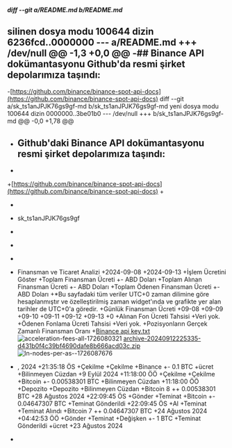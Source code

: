 ##### diff --git a/README.md b/README.md
silinen dosya modu 100644
dizin 6236fcd..0000000
--- a/README.md
+++ /dev/null
@@ -1,3 +0,0 @@
-## Binance API dokümantasyonu Github'da resmi şirket depolarımıza taşındı:
-
-[https://github.com/binance/binance-spot-api-docs](https://github.com/binance/binance-spot-api-docs)
diff --git a/sk_ts1anJPJK76gs9gf-md b/sk_ts1anJPJK76gs9gf-md
yeni dosya modu 100644
dizin 0000000..3be01b0
--- /dev/null
+++ b/sk_ts1anJPJK76gs9gf-md
@@ -0,0 +1,78 @@
+ ## Github'daki Binance API dokümantasyonu resmi şirket depolarımıza taşındı:
+
+[https://github.com/binance/binance-spot-api-docs](https://github.com/binance/binance-spot-api-docs)
+
+ ```Hph
+ sk_ts1anJPJK76gs9gf
+
+ ```
+
+ Finansman ve Ticaret Analizi
+2024-09-08
+2024-09-13
+İşlem Ücretini Göster
+Toplam Finansman Ücreti
+- ABD Doları
+Toplam Alınan Finansman Ücreti
+- ABD Doları
+Toplam Ödenen Finansman Ücreti
+- ABD Doları
+*Bu sayfadaki tüm veriler UTC+0 zaman dilimine göre hesaplanmıştır ve özelleştirilmiş zaman widget'ında ve grafikte yer alan tarihler de UTC+0'a göredir.
+Günlük Finansman Ücreti
+09-08
+09-09
+09-10
+09-11
+09-12
+09-13
+0
+Alınan Fon Ücreti Tahsisi
+Veri yok.
+Ödenen Fonlama Ücreti Tahsisi
+Veri yok.
+Pozisyonların Gerçek Zamanlı Finansman Oranı
+[Binance api key.txt](https://github.com/user-attachments/files/16999391/Binance.api.key.txt)
![acceleration-fees-all-1726080321](https://github.com/user-attachments/assets/dfa08262-3dcb-4817-9071-b294861b887c)
[archive-20240912225335-d431b0f4c39bf4690dafe8b666acd03c.zip](https://github.com/user-attachments/files/16999382/archive-20240912225335-d431b0f4c39bf4690dafe8b666acd03c.zip)
![ln-nodes-per-as--1726087676](https://github.com/user-attachments/assets/0fdc358f-2755-4870-b926-2612fbad47ca)

+ , 2024
+21:35:18 ÖS
+Çekilme
+Çekilme
+Binance
+- 0.1 BTC
+ücret
+Bilinmeyen Cüzdan
+9 Eylül 2024
+11:18:00 ÖÖ
+Çekilme
+Çekilme
+Bitcoin
+- 0.00538301 BTC
+Bilinmeyen Cüzdan
+11:18:00 ÖÖ
+Depozito
+Depozito
+Bilinmeyen Cüzdan
+Bitcoin 8
++ 0.00538301 BTC
+28 Ağustos 2024
+22:09:45 ÖS
+Gönder
+Teminat
+Bitcoin
+- 0.04647307 BTC
+Teminat Gönderildi
+22:09:45 ÖS
+Al
+Teminat
+Teminat Alındı
+Bitcoin 7
++ 0.04647307 BTC
+24 Ağustos 2024
+04:42:53 ÖÖ
+Gönder
+Teminat
+Değişken
+- 1 BTC
+Teminat Gönderildi
+ücret
+23 Ağustos 2024
+

